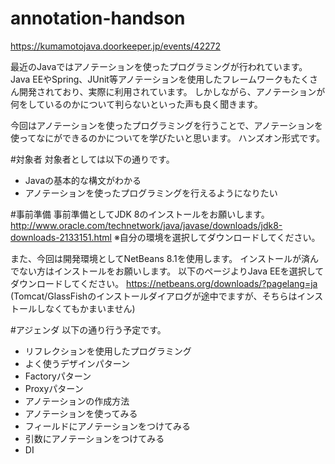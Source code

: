 # annotation-handson
https://kumamotojava.doorkeeper.jp/events/42272

最近のJavaではアノテーションを使ったプログラミングが行われています。
Java EEやSpring、JUnit等アノテーションを使用したフレームワークもたくさん開発されており、実際に利用されています。
しかしながら、アノテーションが何をしているのかについて判らないといった声も良く聞きます。

今回はアノテーションを使ったプログラミングを行うことで、アノテーションを使ってなにができるのかについてを学びたいと思います。
ハンズオン形式です。

#対象者
対象者としては以下の通りです。

- Javaの基本的な構文がわかる
- アノテーションを使ったプログラミングを行えるようになりたい

#事前準備
事前準備としてJDK 8のインストールをお願いします。
http://www.oracle.com/technetwork/java/javase/downloads/jdk8-downloads-2133151.html
※自分の環境を選択してダウンロードしてください。

また、今回は開発環境としてNetBeans 8.1を使用します。
インストールが済んでない方はインストールをお願いします。
以下のページよりJava EEを選択してダウンロードしてください。
https://netbeans.org/downloads/?pagelang=ja
(Tomcat/GlassFishのインストールダイアログが途中でますが、そちらはインストールしなくてもかまいません)

#アジェンダ
以下の通り行う予定です。

- リフレクションを使用したプログラミング
- よく使うデザインパターン
 - Factoryパターン
 - Proxyパターン 
- アノテーションの作成方法
- アノテーションを使ってみる
 - フィールドにアノテーションをつけてみる
 - 引数にアノテーションをつけてみる
- DI
